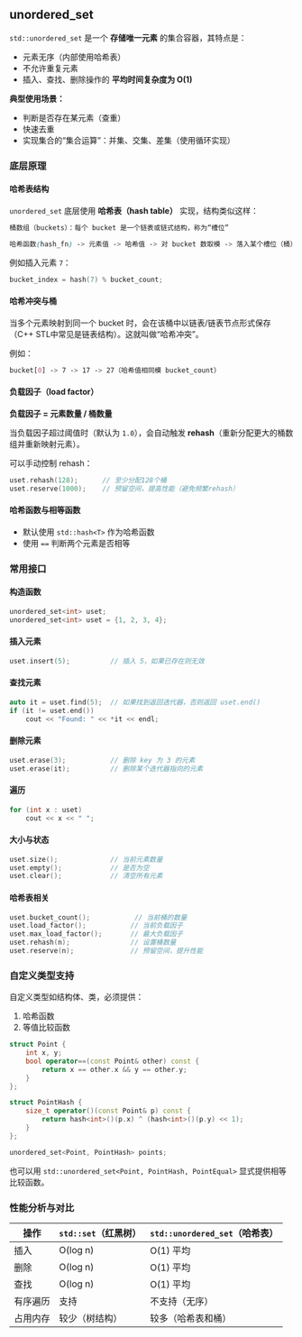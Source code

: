 ## unordered_set

`std::unordered_set` 是一个 **存储唯一元素** 的集合容器，其特点是：

- 元素无序（内部使用哈希表）
- 不允许重复元素
- 插入、查找、删除操作的 **平均时间复杂度为 O(1)**

**典型使用场景：**

- 判断是否存在某元素（查重）
- 快速去重
- 实现集合的“集合运算”：并集、交集、差集（使用循环实现）

### 底层原理

#### 哈希表结构

`unordered_set` 底层使用 **哈希表（hash table）** 实现，结构类似这样：

```css
桶数组（buckets）：每个 bucket 是一个链表或链式结构，称为“槽位”

哈希函数(hash_fn) -> 元素值 -> 哈希值 -> 对 bucket 数取模 -> 落入某个槽位（桶）
```

例如插入元素 `7`：

```cpp
bucket_index = hash(7) % bucket_count;
```

#### 哈希冲突与桶

当多个元素映射到同一个 bucket 时，会在该桶中以链表/链表节点形式保存（C++ STL中常见是链表结构）。这就叫做“哈希冲突”。

例如：

```css
bucket[0] -> 7 -> 17 -> 27（哈希值相同模 bucket_count）
```

#### 负载因子（load factor）

**负载因子 = 元素数量 / 桶数量**

当负载因子超过阈值时（默认为 `1.0`），会自动触发 **rehash**（重新分配更大的桶数组并重新映射元素）。

可以手动控制 rehash：

```cpp
uset.rehash(128);      // 至少分配128个桶
uset.reserve(1000);    // 预留空间，提高性能（避免频繁rehash）
```

#### 哈希函数与相等函数

- 默认使用 `std::hash<T>` 作为哈希函数
- 使用 `==` 判断两个元素是否相等

### 常用接口

#### 构造函数

```cpp
unordered_set<int> uset;
unordered_set<int> uset = {1, 2, 3, 4};
```

#### 插入元素

```cpp
uset.insert(5);          // 插入 5，如果已存在则无效
```

#### 查找元素

```cpp
auto it = uset.find(5);  // 如果找到返回迭代器，否则返回 uset.end()
if (it != uset.end())
    cout << "Found: " << *it << endl;
```

#### 删除元素

```cpp
uset.erase(3);           // 删除 key 为 3 的元素
uset.erase(it);          // 删除某个迭代器指向的元素
```

#### 遍历

```cpp
for (int x : uset)
    cout << x << " ";
```

#### 大小与状态

```cpp
uset.size();             // 当前元素数量
uset.empty();            // 是否为空
uset.clear();            // 清空所有元素
```

#### 哈希表相关

```cpp
uset.bucket_count();           // 当前桶的数量
uset.load_factor();           // 当前负载因子
uset.max_load_factor();       // 最大负载因子
uset.rehash(n);               // 设置桶数量
uset.reserve(n);              // 预留空间，提升性能
```

### 自定义类型支持

自定义类型如结构体、类，必须提供：

1. 哈希函数
2. 等值比较函数

```cpp
struct Point {
    int x, y;
    bool operator==(const Point& other) const {
        return x == other.x && y == other.y;
    }
};

struct PointHash {
    size_t operator()(const Point& p) const {
        return hash<int>()(p.x) ^ (hash<int>()(p.y) << 1);
    }
};

unordered_set<Point, PointHash> points;
```

也可以用 `std::unordered_set<Point, PointHash, PointEqual>` 显式提供相等比较函数。

### 性能分析与对比

| 操作     | `std::set`（红黑树） | `std::unordered_set`（哈希表） |
| -------- | -------------------- | ------------------------------ |
| 插入     | O(log n)             | O(1) 平均                      |
| 删除     | O(log n)             | O(1) 平均                      |
| 查找     | O(log n)             | O(1) 平均                      |
| 有序遍历 | 支持                 | 不支持（无序）                 |
| 占用内存 | 较少（树结构）       | 较多（哈希表和桶）             |